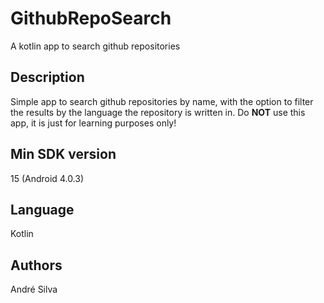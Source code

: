 # GithubRepoSearch
A kotlin app to search github repositories


## Description
Simple app to search github repositories by name, with the option to filter the results by the language the repository is written in.
Do **NOT** use this app, it is just for learning purposes only!




## Min SDK version
15 (Android 4.0.3)


## Language
Kotlin


## Authors
André Silva
